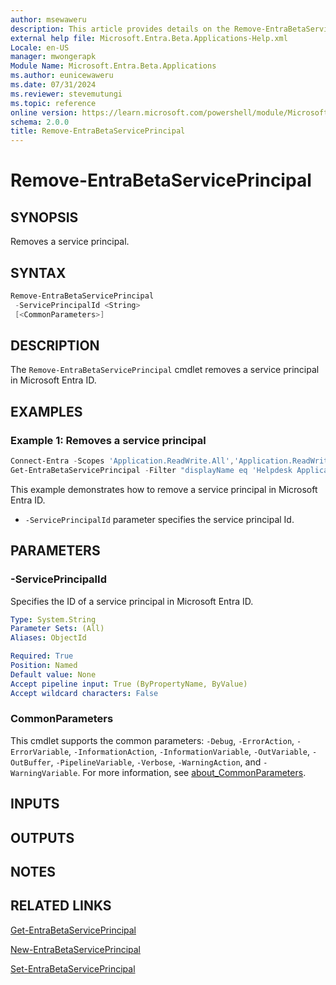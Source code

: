 ```yaml
---
author: msewaweru
description: This article provides details on the Remove-EntraBetaServicePrincipal command.
external help file: Microsoft.Entra.Beta.Applications-Help.xml
Locale: en-US
manager: mwongerapk
Module Name: Microsoft.Entra.Beta.Applications
ms.author: eunicewaweru
ms.date: 07/31/2024
ms.reviewer: stevemutungi
ms.topic: reference
online version: https://learn.microsoft.com/powershell/module/Microsoft.Entra.Beta.Applications/Remove-EntraBetaServicePrincipal
schema: 2.0.0
title: Remove-EntraBetaServicePrincipal
---
```


# Remove-EntraBetaServicePrincipal

## SYNOPSIS

Removes a service principal.

## SYNTAX

```powershell
Remove-EntraBetaServicePrincipal
 -ServicePrincipalId <String>
 [<CommonParameters>]
```

## DESCRIPTION

The `Remove-EntraBetaServicePrincipal` cmdlet removes a service principal in Microsoft Entra ID.

## EXAMPLES

### Example 1: Removes a service principal

```powershell
Connect-Entra -Scopes 'Application.ReadWrite.All','Application.ReadWrite.OwnedBy'
Get-EntraBetaServicePrincipal -Filter "displayName eq 'Helpdesk Application'" | Remove-EntraBetaServicePrincipal
```

This example demonstrates how to remove a service principal in Microsoft Entra ID.

- `-ServicePrincipalId` parameter specifies the service principal Id.

## PARAMETERS

### -ServicePrincipalId

Specifies the ID of a service principal in Microsoft Entra ID.

```yaml
Type: System.String
Parameter Sets: (All)
Aliases: ObjectId

Required: True
Position: Named
Default value: None
Accept pipeline input: True (ByPropertyName, ByValue)
Accept wildcard characters: False
```

### CommonParameters

This cmdlet supports the common parameters: `-Debug`, `-ErrorAction`, `-ErrorVariable`, `-InformationAction`, `-InformationVariable`, `-OutVariable`, `-OutBuffer`, `-PipelineVariable`, `-Verbose`, `-WarningAction`, and `-WarningVariable`. For more information, see [about_CommonParameters](https://go.microsoft.com/fwlink/?LinkID=113216).

## INPUTS

## OUTPUTS

## NOTES

## RELATED LINKS

[Get-EntraBetaServicePrincipal](Get-EntraBetaServicePrincipal.md)

[New-EntraBetaServicePrincipal](New-EntraBetaServicePrincipal.md)

[Set-EntraBetaServicePrincipal](Set-EntraBetaServicePrincipal.md)
